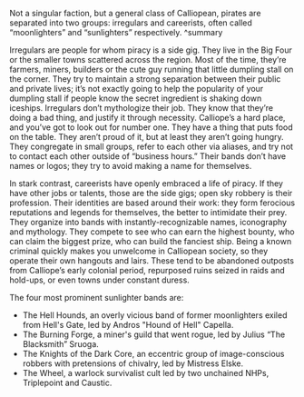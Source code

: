 Not a singular faction, but a general class of Calliopean, pirates are separated into two groups: irregulars and careerists, often called “moonlighters” and “sunlighters” respectively. ^summary

Irregulars are people for whom piracy is a side gig. They live in the Big Four or the smaller towns scattered across the region. Most of the time, they’re farmers, miners, builders or the cute guy running that little dumpling stall on the corner. They try to maintain a strong separation between their public and private lives; it’s not exactly going to help the popularity of your dumpling stall if people know the secret ingredient is shaking down iceships. Irregulars don’t mythologize their job. They know that they’re doing a bad thing, and justify it through necessity. Calliope’s a hard place, and you’ve got to look out for number one. They have a thing that puts food on the table. They aren’t proud of it, but at least they aren’t going hungry. They congregate in small groups, refer to each other via aliases, and try not to contact each other outside of “business hours.” Their bands don’t have names or logos; they try to avoid making a name for themselves. 

In stark contrast, careerists have openly embraced a life of piracy. If they have other jobs or talents, those are the side gigs; open sky robbery is their profession. Their identities are based around their work: they form ferocious reputations and legends for themselves, the better to intimidate their prey. They organize into bands with instantly-recognizable names, iconography and mythology. They compete to see who can earn the highest bounty, who can claim the biggest prize, who can build the fanciest ship. Being a known criminal quickly makes you unwelcome in Calliopean society, so they operate their own hangouts and lairs. These tend to be abandoned outposts from Calliope’s early colonial period, repurposed ruins seized in raids and hold-ups, or even towns under constant duress. 

The four most prominent sunlighter bands are: 
- The Hell Hounds, an overly vicious band of former moonlighters exiled from Hell's Gate, led by Andros "Hound of Hell" Capella. 
- The Burning Forge, a miner's guild that went rogue, led by Julius “The Blacksmith” Sruoga. 
- The Knights of the Dark Core, an eccentric group of image-conscious robbers with pretensions of chivalry, led by Mistress Elske. 
- The Wheel, a warlock survivalist cult led by two unchained NHPs, Triplepoint and Caustic.